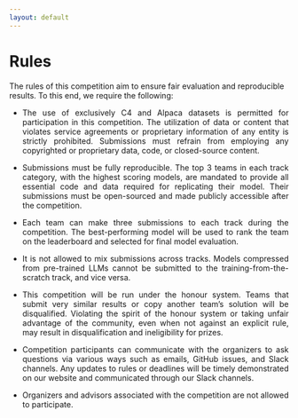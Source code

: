 ```yaml
---
layout: default
---
```


# Rules

The rules of this competition aim to ensure fair evaluation and reproducible results. To this end, we require the following:

* <p style='text-align: justify;'>The use of exclusively C4 and Alpaca datasets is permitted for participation in this competition. The utilization of data or content that violates service agreements or proprietary information of any entity is strictly prohibited. Submissions must refrain from employing any copyrighted or proprietary data, code, or closed-source content. 
* <p style='text-align: justify;'>Submissions must be fully reproducible. The top 3 teams in each track category, with the highest scoring models, are mandated to provide all essential code and data required for replicating their model. Their submissions must be open-sourced and made publicly accessible after the competition.
* <p style='text-align: justify;'>Each team can make three submissions to each track during the competition. The best-performing model will be used to rank the team on the leaderboard and selected for final model evaluation.
* <p style='text-align: justify;'>It is not allowed to mix submissions across tracks. Models compressed from pre-trained LLMs cannot be submitted to the training-from-the-scratch track, and vice versa.
* <p style='text-align: justify;'>This competition will be run under the honour system. Teams that submit very similar results or copy another team’s solution will be disqualified. Violating the spirit of the honour system or taking unfair advantage of the community, even when not against an explicit rule, may result in disqualification and ineligibility for prizes.
* <p style='text-align: justify;'>Competition participants can communicate with the organizers to ask questions via various ways such as emails, GitHub issues, and Slack channels. Any updates to rules or deadlines will be timely demonstrated on our website and communicated through our Slack channels.
* <p style='text-align: justify;'>Organizers and advisors associated with the competition are not allowed to participate.
